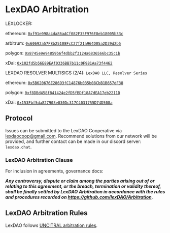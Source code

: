 # LexDAO Arbitration

LEXLOCKER:

ethereum: [`0xf91e098a4da86aACf082F35F976E8eb18005b33c`](https://etherscan.io/address/0xf91e098a4da86aACf082F35F976E8eb18005b33c#code)

arbitrum: [`0x60692a57F8b25108FcC27f21a964D05a2D39d2b5`](https://arbiscan.io/address/0x60692a57f8b25108fcc27f21a964d05a2d39d2b5#code)

polygon: [`0x8745e9e94859b6f4dbb2f3124a6836566bc35c1b`](https://polygonscan.com/address/0x8745e9e94859b6f4dbb2f3124a6836566bc35c1b#code)

xDai: [`0x102fd5b56E89EAf0336BB7b11c0F981Aa73f4462`](https://blockscout.com/xdai/mainnet/address/0x102fd5b56E89EAf0336BB7b11c0F981Aa73f4462/contracts)

LEXDAO RESOLVER MULTISIGS (2/4): `LexDAO LLC, Resolver Series`

ethereum: [`0x5B620676E28693fC14876b035b08CbB1B657dF38`](https://gnosis-safe.io/app/#/safes/0x5B620676E28693fC14876b035b08CbB1B657dF38/settings/owners)

polygon: [`0xf8DBd458f841424e2fD5fBDf18A7dEA17eb2211D`](https://polygon.gnosis-safe.io/app/#/safes/0xf8DBd458f841424e2fD5fBDf18A7dEA17eb2211D/settings/owners)

xDai: [`0x153Fbf5da827903e030Dc317C4031755D74D508a`](https://xdai.gnosis-safe.io/app/#/safes/0x153Fbf5da827903e030Dc317C4031755D74D508a/settings/owners)

## Protocol

Issues can be submitted to the LexDAO Cooperative via <email><lexdaocoop@gmail.com>. Recommend solutions from our network will be provided, and further contact can be made in our discord server: `lexdao.chat`. 

### LexDAO Arbitration Clause

For inclusion in agreements, governance docs:

***Any controversy, dispute or claim among the parties arising out of or relating to this agreement, or the breach, termination or validity thereof, shall be finally settled by LexDAO Arbitration in accordance with the rules and procedures recorded on https://github.com/lexDAO/Arbitration.***

## LexDAO Arbitration Rules

LexDAO follows [UNCITRAL arbitration rules](https://uncitral.un.org/en/texts/arbitration/contractualtexts/arbitration). 
